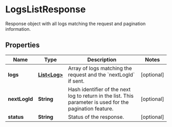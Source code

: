 

# LogsListResponse

Response object with all logs matching the request and pagination information.
## Properties

Name | Type | Description | Notes
------------ | ------------- | ------------- | -------------
**logs** | [**List&lt;Log&gt;**](Log.md) | Array of logs matching the request and the &#x60;nextLogId&#x60; if sent. |  [optional]
**nextLogId** | **String** | Hash identifier of the next log to return in the list. This parameter is used for the pagination feature. |  [optional]
**status** | **String** | Status of the response. |  [optional]




